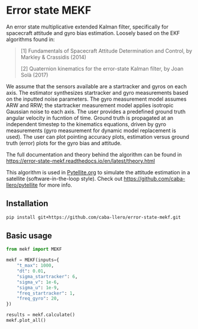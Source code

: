 # Error state MEKF 

An error state multiplicative extended Kalman filter, specifically for spacecraft attitude and gyro bias estimation. Loosely based on the EKF algorithms found in:

> [1] Fundamentals of Spacecraft Attitude Determination and Control, by Markley & Crassidis (2014)
> 
> [2] Quaternion kinematics for the error-state Kalman filter, by Joan Solà (2017)

We assume that the sensors available are a startracker and gyros on each axis. The estimator synthesizes startracker and gyro measurements based on the inputted noise parameters. The gyro measurement model assumes ARW and RRW; the startracker measurement model applies isotropic Gaussian noise to each axis. The user provides a predefined ground truth angular velocity in fucntion of time. Ground truth is propagated at an independent timestep to the kinematics equations, driven by gyro measurements (gyro measurement for dynamic model replacement is used). The user can plot pointing accuracy plots, estimation versus ground truth (error) plots for the gyro bias and attitude. 

The full documentation and theory behind the algorithm can be found in https://error-state-mekf.readthedocs.io/en/latest/theory.html

This algorithm is used in [Pytellite.org](https://pytellite.org) to simulate the attitude estimation in a satellite (software-in-the-loop style). Check out https://github.com/caba-llero/pytellite for more info.

Installation
------------

```bash
pip install git+https://github.com/caba-llero/error-state-mekf.git
```

Basic usage
-----------

```python
from mekf import MEKF

mekf = MEKF(inputs={
    "t_max": 1000,
    "dt": 0.01,
    "sigma_startracker": 6,
    "sigma_v": 1e-6,
    "sigma_u": 1e-9,
    "freq_startracker": 1,
    "freq_gyro": 20,
})

results = mekf.calculate()
mekf.plot_all()
```
